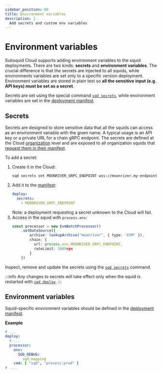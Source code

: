 ```yaml
---
sidebar_position: 80
title: Environment variables
description: |- 
  Add secrets and custom env variables
---
```


# Environment variables

Subsquid Cloud supports adding environment variables to the squid deployments. There are two kinds: **secrets** and **environment variables**. The crucial difference is that the secrets are injected to all squids, while environments variables are set only to a specific version deployment. Environment variables are stored in plain text so **all the sensitive input (e.g. API keys) must be set as a secret**.

Secrets are set using the special command [`sqd secrets`](/squid-cli/secrets), while environment variables are set in the [deployment manifest](/cloud/reference/manifest).

## Secrets 

Secrets are designed to store sensitive data that all the squids can access as an environment variable with the given name. A typical usage is an API key or a private URL for a chain gRPC endpoint. The secrets are defined at the Cloud [organization](../organizations) level and are exposed to all organization squids that [request them in their manifest](../deploy-manifest/#secrets).

To add a secret:
1. Create it in the Cloud:
   ```bash
   sqd secrets set MOONRIVER_GRPC_ENDPOINT wss://moonriver.my-endpoint.com/ws/my-secret-key
   ```
2. Add it to the [manifest](../deploy-manifest):
   ```yaml
   deploy:
     secrets:
       - MOONRIVER_GRPC_ENDPOINT
   ```
   Note: a deployment requesting a secret unknown to the Cloud will fail.
3. Access in the squid with `process.env`:
   ```ts
   const processor = new EvmBatchProcessor()
       .setDataSource({
           archive: lookupArchive("moonriver", { type: 'EVM' }),
           chain: {
             url: process.env.MOONRIVER_GRPC_ENDPOINT,
             rateLimit: 1000rps
           }
       })
   ```

Inspect, remove and update the secrets using the [`sqd secrets`](/squid-cli/secrets) command.

:::info
Any changes to secrets will take effect only when the squid is restarted with [`sqd deploy`](/squid-cli/deploy).
:::

## Environment variables

Squid-specific environment variables should be defined in the [deployment manifest](/cloud/reference/manifest).

**Example**

```yaml title="squid.yaml"
# ...
deploy:
  # ...
  processor:
    env:
      SQD_DEBUG: 
        sqd:mapping
    cmd: [ "sqd", "process:prod" ]
# ....
```



